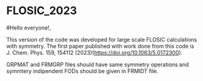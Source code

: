 # FLOSIC_2023
#Hello everyone!,

This version of the code was developed for large scale FLOSIC calculations with symmetry. The first paper published with work done from this code is J. Chem. Phys. 159, 154112 (2023)(https://doi.org/10.1063/5.0172300). 

GRPMAT and FRMGRP files should have same symmetry operations and symmtery indipendent FODs should be given in FRMIDT file. 
